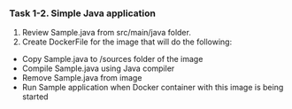 ### Task 1-2. Simple Java application

1. Review Sample.java from src/main/java folder.
2. Create DockerFile for the image that will do the following:
- Copy Sample.java to /sources folder of the image
- Compile Sample.java using Java compiler 
- Remove Sample.java from image 
- Run Sample application when Docker container with this image is being started


